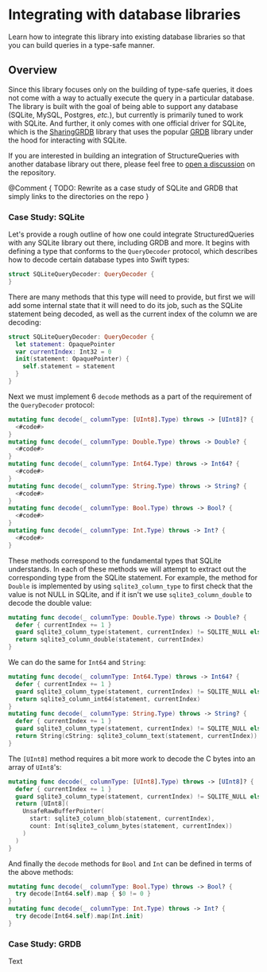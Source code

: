 # Integrating with database libraries

Learn how to integrate this library into existing database libraries so that you can build queries
in a  type-safe manner.

## Overview

Since this library focuses only on the building of type-safe queries, it does not come with a way to
actually execute the query in a particular database. The library is built with the goal of being
able to support any database (SQLite, MySQL, Postgres, _etc._), but currently is primarily tuned to
work with SQLite. And further, it only comes with one official driver for SQLite, which is the
[SharingGRDB][sharing-grdb-gh] library that uses the popular [GRDB][grdb-gh] library under the hood
for interacting with SQLite.

If you are interested in building an integration of StructureQueries with another database library
out there, please feel free to [open a discussion][sq-discussions] on the repository.

[sq-discussions]: http://github.com/pointfreeco/swift-structured-queries/discussions

@Comment {
  TODO: Rewrite as a case study of SQLite and GRDB that simply links to the directories on the repo
}

### Case Study: SQLite

Let's provide a rough outline of how one could integrate StructuredQueries with any SQLite library
out there, including GRDB and more. It begins with defining a type that conforms to the
``QueryDecoder``  protocol, which describes how to decode certain database types into Swift types:

```swift
struct SQLiteQueryDecoder: QueryDecoder {
}
```

There are many methods that this type will need to provide, but first we will add some internal
state that it will need to do its job, such as the SQLite statement being decoded, as well as the
current index of the column we are decoding:

```swift
struct SQLiteQueryDecoder: QueryDecoder {
  let statement: OpaquePointer
  var currentIndex: Int32 = 0
  init(statement: OpaquePointer) {
    self.statement = statement
  }
}
```

Next we must implement 6 `decode` methods as a part of the requirement of the ``QueryDecoder``
protocol:

```swift
mutating func decode(_ columnType: [UInt8].Type) throws -> [UInt8]? {
  <#code#>
}
mutating func decode(_ columnType: Double.Type) throws -> Double? {
  <#code#>
}
mutating func decode(_ columnType: Int64.Type) throws -> Int64? {
  <#code#>
}
mutating func decode(_ columnType: String.Type) throws -> String? {
  <#code#>
}
mutating func decode(_ columnType: Bool.Type) throws -> Bool? {
  <#code#>
}
mutating func decode(_ columnType: Int.Type) throws -> Int? {
  <#code#>
}
```

These methods correspond to the fundamental types that SQLite understands. In each of these methods
we  will attempt to extract out the corresponding type from the SQLite statement. For example, the
method for `Double` is implemented by using `sqlite3_column_type` to first check that the value is
not NULL in SQLite, and if it isn't we use `sqlite3_column_double` to decode the double value:

```swift
mutating func decode(_ columnType: Double.Type) throws -> Double? {
  defer { currentIndex += 1 }
  guard sqlite3_column_type(statement, currentIndex) != SQLITE_NULL else { return nil }
  return sqlite3_column_double(statement, currentIndex)
}
```

We can do the same for `Int64` and `String`:

```swift 
mutating func decode(_ columnType: Int64.Type) throws -> Int64? {
  defer { currentIndex += 1 }
  guard sqlite3_column_type(statement, currentIndex) != SQLITE_NULL else { return nil }
  return sqlite3_column_int64(statement, currentIndex)
}
mutating func decode(_ columnType: String.Type) throws -> String? {
  defer { currentIndex += 1 }
  guard sqlite3_column_type(statement, currentIndex) != SQLITE_NULL else { return nil }
  return String(cString: sqlite3_column_text(statement, currentIndex))
}
```

The `[UInt8]` method requires a bit more work to decode the C bytes into an array of `UInt8`'s:

```swift
mutating func decode(_ columnType: [UInt8].Type) throws -> [UInt8]? {
  defer { currentIndex += 1 }
  guard sqlite3_column_type(statement, currentIndex) != SQLITE_NULL else { return nil }
  return [UInt8](
    UnsafeRawBufferPointer(
      start: sqlite3_column_blob(statement, currentIndex),
      count: Int(sqlite3_column_bytes(statement, currentIndex))
    )
  )
}
```

And finally the `decode` methods for `Bool` and `Int` can be defined in terms of the above methods: 

```swift
mutating func decode(_ columnType: Bool.Type) throws -> Bool? {
  try decode(Int64.self).map { $0 != 0 }
}
mutating func decode(_ columnType: Int.Type) throws -> Int? {
  try decode(Int64.self).map(Int.init)
}
```

<!--
TODO: implement `execute`
-->

### Case Study: GRDB

<!--@START_MENU_TOKEN@-->Text<!--@END_MENU_TOKEN@-->

<!--

TODO:

StructuredQueries built to support any DB, but currently SharingGRDB is the only 
available adapter. If you run into limitations using this library with your own
database open a discussion.

-->

[sharing-grdb-gh]: http://github.com/pointfreeco/sharing-grdb
[grdb-gh]: http://github.com/groue/grdb.swift
